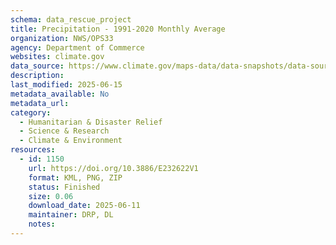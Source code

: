 ```yaml
---
schema: data_rescue_project 
title: Precipitation - 1991-2020 Monthly Average
organization: NWS/OPS33
agency: Department of Commerce
websites: climate.gov
data_source: https://www.climate.gov/maps-data/data-snapshots/data-source/precipitation-1991-2020-monthly-average
description: 
last_modified: 2025-06-15
metadata_available: No
metadata_url: 
category:
  - Humanitarian & Disaster Relief 
  - Science & Research 
  - Climate & Environment 
resources:
  - id: 1150
    url: https://doi.org/10.3886/E232622V1
    format: KML, PNG, ZIP
    status: Finished
    size: 0.06
    download_date: 2025-06-11
    maintainer: DRP, DL
    notes: 
---
```

